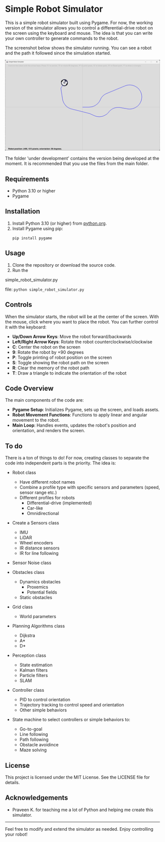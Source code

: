 # Simple Robot Simulator

This is a simple robot simulator built using Pygame. For now, the working version of the simulator allows you to control a differential-drive robot on the screen using the keyboard and mouse. The idea is that you can write your own controller to generate commands to the robot. 

The screenshot below shows the simulator running. You can see a robot and the path it followed since the simulation started.

![Simple Robot Simulator screenshot](SimRobSim.png)

The folder 'under development' contains the version being developed at the moment. It is recommended that you use the files from the main folder.

## Requirements

- Python 3.10 or higher
- Pygame

## Installation

1. Install Python 3.10 (or higher) from [python.org](https://www.python.org/).
2. Install Pygame using pip:
    ```
    pip install pygame
    ```

## Usage

1. Clone the repository or download the source code.
2. Run the 

simple_robot_simulator.py

 file:
    ```
    python simple_robot_simulator.py
    ```

## Controls

When the simulator starts, the robot will be at the center of the screen. With the mouse, click where you want to place the robot. You can further control it with the keyboard: 

- **Up/Down Arrow Keys**: Move the robot forward/backwards
- **Left/Right Arrow Keys**: Rotate the robot counterclockwise/clockwise
- **C**: Center the robot on the screen
- **9**: Rotate the robot by +90 degrees
- **P**: Toggle printing of robot position on the screen
- **S**: Toggle showing the robot path on the screen
- **R**: Clear the memory of the robot path
- **T**: Draw a triangle to indicate the orientation of the robot

## Code Overview

The main components of the code are:

- **Pygame Setup**: Initializes Pygame, sets up the screen, and loads assets.
- **Robot Movement Functions**: Functions to apply linear and angular movement to the robot.
- **Main Loop**: Handles events, updates the robot's position and orientation, and renders the screen.

## To do

There is a ton of things to do! For now, creating classes to separate the code into independent parts is the priority. The idea is:

* Robot class
    - Have different robot names
	- Combine a profile type with specific sensors and parameters (speed, sensor range etc.)
    - Different profiles for robots 
        - Differential-drive (implemented)
        - Car-like
        - Omnidirectional

* Create a Sensors class
    - IMU
    - LiDAR
    - Wheel encoders
    - IR distance sensors
    - IR for line following
* Sensor Noise class 

* Obstacles class
    - Dynamics obstacles
        - Proxemics
        - Potential fields
    - Static obstacles

* Grid class
    - World parameters

* Planning Algorithms class
    - Dijkstra
    - A*
    - D*

* Perception class
    - State estimation 
    - Kalman filters
    - Particle filters
    - SLAM

* Controller class
    - PID to control orientation
    - Trajectory tracking to control speed and orientation
    - Other simple behaviors

* State machine to select controllers or simple behaviors to:
    - Go-to-goal
    - Line following
    - Path following
	- Obstacle avoidince
    - Maze solving


## License

This project is licensed under the MIT License. See the LICENSE file for details.

## Acknowledgements

- Praveen K. for teaching me a lot of Python and helping me create this simulator.

---

Feel free to modify and extend the simulator as needed. Enjoy controlling your robot!